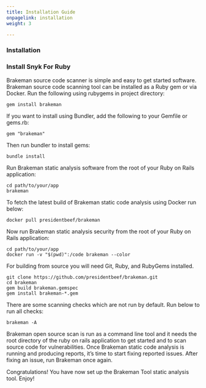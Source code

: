 ```yaml
---
title: Installation Guide
onpagelink: installation
weight: 3

---
```


### **Installation**

### Install Snyk For Ruby

Brakeman source code scanner is simple and easy to get started software. Brakeman source code scanning tool can be installed as a Ruby gem or via Docker. Run the following using rubygems in project directory:

    gem install brakeman

If you want to install using Bundler, add the following to your Gemfile or gems.rb:

    gem "brakeman"

Then run bundler to install gems:

    bundle install

Run Brakeman static analysis software from the root of your Ruby on Rails application:

    cd path/to/your/app
    brakeman 

To fetch the latest build of Brakeman static code analysis using Docker run below:

    docker pull presidentbeef/brakeman

Now run Brakeman static analysis security from the root of your Ruby on Rails application:

    cd path/to/your/app
    docker run -v "$(pwd)":/code brakeman --color

For building from source you will need Git, Ruby, and RubyGems installed.

    git clone https://github.com/presidentbeef/brakeman.git
    cd brakeman
    gem build brakeman.gemspec
    gem install brakeman-*.gem

There are some scanning checks which are not run by default. Run below to run all checks:

    brakeman -A

Brakeman open source scan is run as a command line tool and it needs the root directory of the ruby on rails application to get started and to scan source code for vulnerabilities. Once Brakeman static code analysis is running and producing reports, it’s time to start fixing reported issues. After fixing an issue, run Brakeman once again.

Congratulations! You have now set up the Brakeman Tool static analysis tool. Enjoy!